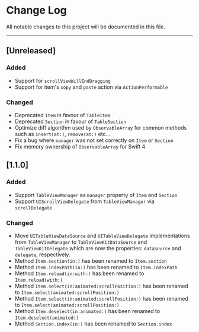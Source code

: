 # Change Log
All notable changes to this project will be documented in this file.

---

## [Unreleased]
### Added
- Support for `scrollViewWillEndDragging`
- Support for item's `copy` and `paste` action via `ActionPerformable`
### Changed
- Deprecated `Item` in favour of `TableItem`
- Deprecated `Section` in favour of `TableSection`
- Optimize diff algorithm used by `ObservableArray` for common methods such as `insert(at:)`, `remove(at:)` etc...
- Fix a bug where `manager` was not set correctly on `Item` or `Section`
- Fix memory ownership of `ObservableArray` for Swift 4

## [1.1.0]
### Added
- Support `TableViewManager` as `manager` property of `Item` and `Section`
- Support `UIScrollViewDelegate` from `TableViewManager` via `scrollDelegate`

### Changed
- Move `UITableViewDataSource` and `UITableViewDelegate` implementations from `TableViewManager` to `TableViewKitDataSource` and `TableViewKitDelegate` which are now the properties: `dataSource` and `delegate`, respectively.
- Method `Item.section(in:)` has been renamed to `Item.section`
- Method `Item.indexPath(in:)` has been renamed to `Item.indexPath`
- Method `Item.reload(in:with:)` has been renamed to `Item.reload(with:)`
- Method `Item.select(in:animated:scrollPosition:)` has been renamed to `Item.select(animated:scrollPosition:)`
- Method `Item.select(in:animated:scrollPosition:)` has been renamed to `Item.select(animated:scrollPosition:)`
- Method `Item.deselect(in:animated:)` has been renamed to `Item.deselect(animated:)`
- Method `Section.index(in:)` has been renamed to `Section.index`

